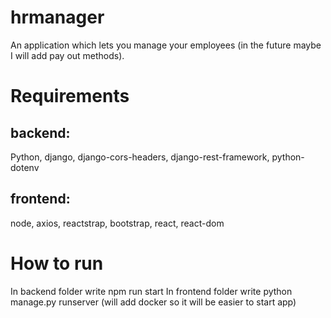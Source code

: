 # hrmanager
An application which lets you manage your employees (in the future maybe I will add pay out methods).

# Requirements
## backend:
Python, django, django-cors-headers, django-rest-framework, python-dotenv
## frontend:
node, axios, reactstrap, bootstrap, react, react-dom

# How to run
In backend folder write npm run start
In frontend folder write python manage.py runserver
(will add docker so it will be easier to start app)
